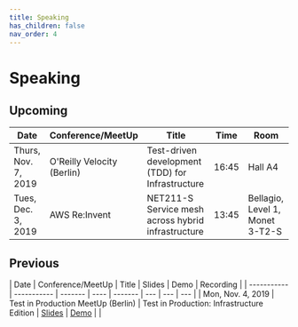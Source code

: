 ```yaml
---
title: Speaking
has_children: false
nav_order: 4
---
```


# Speaking

## Upcoming

| Date        | Conference/MeetUp  | Title | Time | Room |
| ----------- | ----------- | ------- | ---- |  ------- |
| Thurs, Nov. 7, 2019 | O'Reilly Velocity (Berlin) | Test-driven development (TDD) for Infrastructure | 16:45 | Hall A4 |
| Tues, Dec. 3, 2019 | AWS Re:Invent | NET211-S Service mesh across hybrid infrastructure | 13:45 | Bellagio, Level 1, Monet 3-T2-S |

## Previous

| Date        | Conference/MeetUp  | Title | Slides | Demo | Recording |
| ----------- | ----------- | ------- | ---- |  ------- | --- | --- | --- |
| Mon, Nov. 4, 2019 | Test in Production MeetUp (Berlin) | Test in Production: Infrastructure Edition | [Slides](https://speakerdeck.com/joatmon08/test-in-production-infrastructure-edition) | [Demo](https://github.com/joatmon08/test-in-production-for-infrastructure) | |